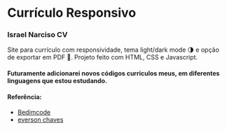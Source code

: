 # Currículo Responsivo
### Israel Narciso CV
Site para currículo com responsividade, tema light/dark mode 🌗 e opção de exportar em PDF 📄. Projeto feito com HTML, CSS e Javascript. 

#### Futuramente adicionarei novos códigos curriculos meus, em diferentes linguagens que estou estudando.
#### Referência: 
- [Bedimcode](https://www.youtube.com/c/Bedimcode)
- [everson chaves](https://github.com/everson-chaves/resume)
